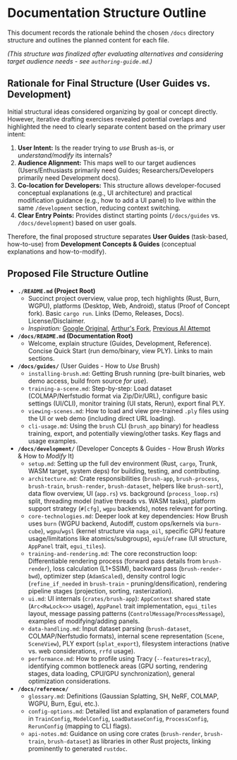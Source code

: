 # Documentation Structure Outline

This document records the rationale behind the chosen `/docs` directory structure and outlines the planned content for each file.

*(This structure was finalized after evaluating alternatives and considering target audience needs - see `authoring-guide.md`.)*

## Rationale for Final Structure (User Guides vs. Development)

Initial structural ideas considered organizing by goal or concept directly. However, iterative drafting exercises revealed potential overlaps and highlighted the need to clearly separate content based on the primary user intent:

1.  **User Intent:** Is the reader trying to *use* Brush as-is, or *understand/modify* its internals?
2.  **Audience Alignment:** This maps well to our target audiences (Users/Enthusiasts primarily need Guides; Researchers/Developers primarily need Development docs).
3.  **Co-location for Developers:** This structure allows developer-focused conceptual explanations (e.g., UI architecture) and practical modification guidance (e.g., how to add a UI panel) to live within the same `/development` section, reducing context switching.
4.  **Clear Entry Points:** Provides distinct starting points (`/docs/guides` vs. `/docs/development`) based on user goals.

Therefore, the final proposed structure separates **User Guides** (task-based, how-to-use) from **Development Concepts & Guides** (conceptual explanations and how-to-modify).

## Proposed File Structure Outline

*   **`./README.md` (Project Root)**
    *   Succinct project overview, value prop, tech highlights (Rust, Burn, WGPU), platforms (Desktop, Web, Android), status (Proof of Concept fork). Basic `cargo run`. Links (Demo, Releases, Docs). License/Disclaimer.
    *   *Inspiration:* [Google Original](https://github.com/google-research/google-research/blob/master/brush_splat/README.md), [Arthur's Fork](https://github.com/ArthurBrussee/brush/blob/main/README.md), [Previous AI Attempt](https://github.com/seahorse-ai-ryan/brush/blob/gemini-docs/README.md)
*   **`/docs/README.md` (Documentation Root)**
    *   Welcome, explain structure (Guides, Development, Reference). Concise Quick Start (run demo/binary, view PLY). Links to main sections.
*   **`/docs/guides/`** (User Guides - How to *Use* Brush)
    *   `installing-brush.md`: Getting Brush running (pre-built binaries, web demo access, build from source *for use*).
    *   `training-a-scene.md`: Step-by-step: Load dataset (COLMAP/Nerfstudio format via Zip/Dir/URL), configure basic settings (UI/CLI), monitor training (UI stats, Rerun), export final PLY.
    *   `viewing-scenes.md`: How to load and view pre-trained `.ply` files using the UI or web demo (including direct URL loading).
    *   `cli-usage.md`: Using the `brush` CLI (`brush_app` binary) for headless training, export, and potentially viewing/other tasks. Key flags and usage examples.
*   **`/docs/development/`** (Developer Concepts & Guides - How Brush *Works* & How to *Modify* It)
    *   `setup.md`: Setting up the full dev environment (Rust, `cargo`, Trunk, WASM target, system deps) for building, testing, and contributing.
    *   `architecture.md`: Crate responsibilities (`brush-app`, `brush-process`, `brush-train`, `brush-render`, `brush-dataset`, helpers like `brush-sort`), data flow overview, UI (`app.rs`) vs. background (`process_loop.rs`) split, threading model (native threads vs. WASM tasks), platform support strategy (`#[cfg]`, `wgpu` backends), notes relevant for porting.
    *   `core-technologies.md`: Deeper look at key dependencies: How Brush uses `burn` (WGPU backend, Autodiff, custom ops/kernels via `burn-cube`), `wgpu`/`wgsl` (kernel structure via `naga_oil`, specific GPU feature usage/limitations like atomics/subgroups), `egui`/`eframe` (UI structure, `AppPanel` trait, `egui_tiles`).
    *   `training-and-rendering.md`: The core reconstruction loop: Differentiable rendering process (forward pass details from `brush-render`), loss calculation (L1+SSIM), backward pass (`brush-render-bwd`), optimizer step (`AdamScaled`), density control logic (`refine_if_needed` in `brush-train` - pruning/densification), rendering pipeline stages (projection, sorting, rasterization).
    *   `ui.md`: UI internals (`crates/brush-app`): `AppContext` shared state (`Arc<RwLock<>>` usage), `AppPanel` trait implementation, `egui_tiles` layout, message passing patterns (`ControlMessage`/`ProcessMessage`), examples of modifying/adding panels.
    *   `data-handling.md`: Input dataset parsing (`brush-dataset`, COLMAP/Nerfstudio formats), internal scene representation (`Scene`, `SceneView`), PLY export (`splat_export`), filesystem interactions (native vs. web considerations, `rrfd` usage).
    *   `performance.md`: How to profile using Tracy (`--features=tracy`), identifying common bottleneck areas (GPU sorting, rendering stages, data loading, CPU/GPU synchronization), general optimization considerations.
*   **`/docs/reference/`**
    *   `glossary.md`: Definitions (Gaussian Splatting, SH, NeRF, COLMAP, WGPU, Burn, Egui, etc.).
    *   `config-options.md`: Detailed list and explanation of parameters found in `TrainConfig`, `ModelConfig`, `LoadDataseConfig`, `ProcessConfig`, `RerunConfig` (mapping to CLI flags).
    *   `api-notes.md`: Guidance on using core crates (`brush-render`, `brush-train`, `brush-dataset`) as libraries in other Rust projects, linking prominently to generated `rustdoc`. 